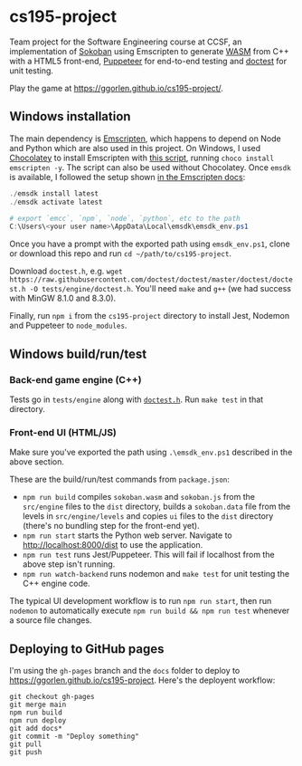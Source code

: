 # cs195-project
Team project for the Software Engineering course at CCSF, an implementation of [Sokoban](https://en.wikipedia.org/wiki/Sokoban) using Emscripten to generate [WASM](https://webassembly.org/) from C++ with a HTML5 front-end, [Puppeteer](https://github.com/puppeteer/puppeteer) for end-to-end testing and [doctest](https://github.com/doctest/doctest/) for unit testing.

Play the game at <https://ggorlen.github.io/cs195-project/>.

## Windows installation
The main dependency is [Emscripten](https://emscripten.org/), which happens to depend on Node and Python which are also used in this project. On Windows, I used [Chocolatey](https://community.chocolatey.org/packages/emscripten) to install Emscripten with [this script](https://github.com/aminya/chocolatey-emscripten), running `choco install emscripten -y`. The script can also be used without Chocolatey. Once `emsdk` is available, I followed the setup shown [in the Emscripten docs](https://emscripten.org/docs/getting_started/downloads.html):

```powershell
./emsdk install latest
./emsdk activate latest

# export `emcc`, `npm`, `node`, `python`, etc to the path
C:\Users\<your user name>\AppData\Local\emsdk\emsdk_env.ps1
```

Once you have a prompt with the exported path using `emsdk_env.ps1`, clone or download this repo and run `cd ~/path/to/cs195-project`.

Download `doctest.h`, e.g. `wget https://raw.githubusercontent.com/doctest/doctest/master/doctest/doctest.h -O tests/engine/doctest.h`. You'll need `make` and `g++` (we had success with MinGW 8.1.0 and 8.3.0).

Finally, run `npm i` from the `cs195-project` directory to install Jest, Nodemon and Puppeteer to `node_modules`.

## Windows build/run/test

### Back-end game engine (C++)
Tests go in `tests/engine` along with [`doctest.h`](https://raw.githubusercontent.com/doctest/doctest/master/doctest/doctest.h). Run `make test` in that directory.

### Front-end UI (HTML/JS)
Make sure you've exported the path using `.\emsdk_env.ps1` described in the above section.

These are the build/run/test commands from `package.json`:
- `npm run build` compiles `sokoban.wasm` and `sokoban.js` from the `src/engine` files to the `dist` directory, builds a `sokoban.data` file from the levels in `src/engine/levels` and copies `ui` files to the `dist` directory (there's no bundling step for the front-end yet).
- `npm run start` starts the Python web server. Navigate to <http://localhost:8000/dist> to use the application.
- `npm run test` runs Jest/Puppeteer. This will fail if localhost from the above step isn't running.
- `npm run watch-backend` runs nodemon and `make test` for unit testing the C++ engine code.

The typical UI development workflow is to run `npm run start`, then run `nodemon` to automatically execute `npm run build && npm run test` whenever a source file changes.

## Deploying to GitHub pages
I'm using the `gh-pages` branch and the `docs` folder to deploy to <https://ggorlen.github.io/cs195-project>. Here's the deployent workflow:

```
git checkout gh-pages
git merge main
npm run build
npm run deploy
git add docs*
git commit -m "Deploy something"
git pull
git push
```
